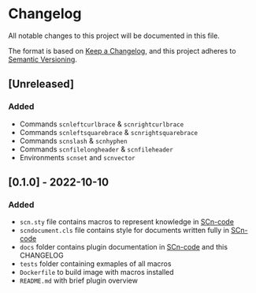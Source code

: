 # Changelog
All notable changes to this project will be documented in this file.

The format is based on [Keep a Changelog](https://keepachangelog.com/en/1.0.0/),
and this project adheres to [Semantic Versioning](https://semver.org/spec/v2.0.0.html).

## [Unreleased]
### Added
- Commands `scnleftcurlbrace` & `scnrightcurlbrace`
- Commands `scnleftsquarebrace` & `scnrightsquarebrace`
- Commands `scnslash` & `scnhyphen`
- Commands `scnfilelongheader` & `scnfileheader`
- Environments `scnset` and `scnvector` 

## [0.1.0] - 2022-10-10
### Added
- `scn.sty` file contains macros to represent knowledge in [SCn-code](https://github.com/ostis-ai/ostis-project)
- `scndocument.cls` file contains style for documents written fully in [SCn-code](https://github.com/ostis-ai/ostis-project)
- `docs` folder contains plugin documentation in [SCn-code](https://github.com/ostis-ai/ostis-project) and this CHANGELOG
- `tests` folder containing exmaples of all macros
- `Dockerfile` to build image with macros installed
- `README.md` with brief plugin overview
